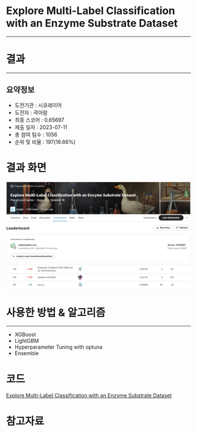 # Explore Multi-Label Classification with an Enzyme Substrate Dataset
***
# 결과
***
## 요약정보
- 도전기관 : 시큐레이어
- 도전자 : 곽아람
- 최종 스코어 : 0.65697
- 제출 일자 : 2023-07-11
- 총 참여 팀수 : 1056
- 순위 및 비율 : 197(18.66%)

# 결과 화면
<img src="https://github.com/Arammmmm/kaggle/blob/935143930f22630f27326663cddb737054acfd2e/Explore%20Multi-Label%20Classification%20with%20an%20Enzyme%20Substrate%20Dataset/img/score.png">
<img src="https://github.com/Arammmmm/kaggle/blob/935143930f22630f27326663cddb737054acfd2e/Explore%20Multi-Label%20Classification%20with%20an%20Enzyme%20Substrate%20Dataset/img/leaderboard.png">

# 사용한 방법 & 알고리즘
***
- XGBoost
- LightGBM
- Hyperparameter Tuning with optuna
- Ensemble
# 코드
[Explore Multi-Label Classification with an Enzyme Substrate Dataset](https://github.com/Arammmmm/kaggle/blob/935143930f22630f27326663cddb737054acfd2e/Explore%20Multi-Label%20Classification%20with%20an%20Enzyme%20Substrate%20Dataset/Explore%20Multi-Label%20Classification%20with%20an%20Enzyme%20Substrate%20Dataset.ipynb)
# 참고자료
